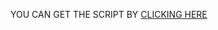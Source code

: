 YOU CAN GET THE SCRIPT BY [CLICKING HERE](https://github.com/JohnyPuPs/PS99-TRADE-SCAM-SCRIPT/blob/main/THE%20SCRIPT)
